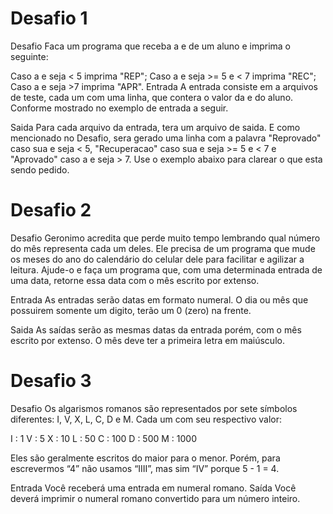 # Desafio 1

Desafio
Faca um programa que receba a e de um aluno e imprima o seguinte:

Caso a e seja < 5 imprima "REP";
Caso a e seja >= 5 e < 7 imprima "REC";
Caso a e seja >7 imprima "APR".
Entrada
A entrada consiste em a arquivos de teste, cada um com uma linha, que contera o valor da e do aluno. Conforme mostrado no exemplo de entrada a seguir.

Saida
Para cada arquivo da entrada, tera um arquivo de saida. E como mencionado no Desafio, sera gerado uma linha com a palavra "Reprovado" caso sua e seja < 5, "Recuperacao" caso sua e seja >= 5 e < 7 e "Aprovado" caso a e seja > 7. Use o exemplo abaixo para clarear o que esta sendo pedido.

# Desafio 2

Desafio
Geronimo acredita que perde muito tempo lembrando qual número do mês representa cada um deles. Ele precisa de um programa que mude os meses do ano do calendário do celular dele para facilitar e agilizar a leitura. Ajude-o e faça um programa que, com uma determinada entrada de uma data, retorne essa data com o mês escrito por extenso.

Entrada
As entradas serão datas em formato numeral. O dia ou mês que possuirem somente um digito, terão um 0 (zero) na frente.

Saida
As saídas serão as mesmas datas da entrada porém, com o mês escrito por extenso. O mês deve ter a primeira letra em maiúsculo.

# Desafio 3

Desafio
Os algarismos romanos são representados por sete símbolos diferentes: I, V, X, L, C, D e M. Cada um com seu respectivo valor:

I : 1
V : 5
X : 10
L : 50
C : 100
D : 500
M : 1000

Eles são geralmente escritos do maior para o menor. Porém, para escrevermos “4” não usamos “IIII”, mas sim “IV” porque 5 - 1 = 4.

Entrada
Você receberá uma entrada em numeral romano.
Saída
Você deverá imprimir o numeral romano convertido para um número inteiro. 